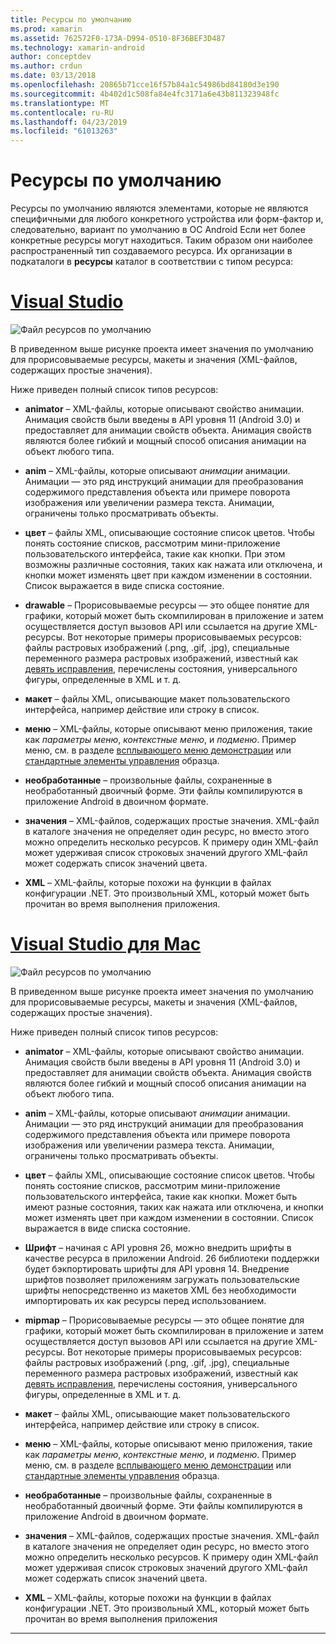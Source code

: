 ```yaml
---
title: Ресурсы по умолчанию
ms.prod: xamarin
ms.assetid: 762572F0-173A-D994-0510-8F36BEF3D487
ms.technology: xamarin-android
author: conceptdev
ms.author: crdun
ms.date: 03/13/2018
ms.openlocfilehash: 20865b71cce16f57b84a1c54986bd84180d3e190
ms.sourcegitcommit: 4b402d1c508fa84e4fc3171a6e43b811323948fc
ms.translationtype: MT
ms.contentlocale: ru-RU
ms.lasthandoff: 04/23/2019
ms.locfileid: "61013263"
---
```

# <a name="default-resources"></a>Ресурсы по умолчанию

Ресурсы по умолчанию являются элементами, которые не являются специфичными для любого конкретного устройства или форм-фактор и, следовательно, вариант по умолчанию в ОС Android Если нет более конкретные ресурсы могут находиться. Таким образом они наиболее распространенный тип создаваемого ресурса. Их организации в подкаталоги в **ресурсы** каталог в соответствии с типом ресурса:

# <a name="visual-studiotabwindows"></a>[Visual Studio](#tab/windows)

![Файл ресурсов по умолчанию](default-resources-images/01-resource-files-vs.png)

В приведенном выше рисунке проекта имеет значения по умолчанию для прорисовываемые ресурсы, макеты и значения (XML-файлов, содержащих простые значения).

Ниже приведен полный список типов ресурсов:

-  **animator** &ndash; XML-файлы, которые описывают свойство анимации.
   Анимация свойств были введены в API уровня 11 (Android 3.0) и предоставляет для анимации свойств объекта. Анимация свойств являются более гибкий и мощный способ описания анимации на объект любого типа.

-  **anim** &ndash; XML-файлы, которые описывают *анимации* анимации. Анимации — это ряд инструкций анимации для преобразования содержимого представления объекта или примере поворота изображения или увеличении размера текста. Анимации, ограничены только просматривать объекты.

-  **цвет** &ndash; файлы XML, описывающие состояние список цветов. Чтобы понять состояние списков, рассмотрим мини-приложение пользовательского интерфейса, такие как кнопки.
   При этом возможны различные состояния, таких как нажата или отключена, и кнопки может изменять цвет при каждом изменении в состоянии. Список выражается в виде списка состояние.

-  **drawable** &ndash; Прорисовываемые ресурсы — это общее понятие для графики, который может быть скомпилирован в приложение и затем осуществляется доступ вызовов API или ссылается на другие XML-ресурсы.
   Вот некоторые примеры прорисовываемых ресурсов: файлы растровых изображений (.png, .gif, .jpg), специальные переменного размера растровых изображений, известный как [девять исправления](https://developer.android.com/guide/topics/graphics/2d-graphics.html#nine-patch), перечислены состояния, универсального фигуры, определенные в XML и т. д.
 
-  **макет** &ndash; файлы XML, описывающие макет пользовательского интерфейса, например действие или строку в список.

-  **меню** &ndash; XML-файлы, которые описывают меню приложения, такие как *параметры меню*, *контекстные меню*, и *подменю*. Пример меню, см. в разделе [всплывающего меню демонстрации](https://developer.xamarin.com/samples/monodroid/PopupMenuDemo/) или [стандартные элементы управления](https://developer.xamarin.com/samples/mobile/StandardControls/) образца.

-  **необработанные** &ndash; произвольные файлы, сохраненные в необработанный двоичный форме. Эти файлы компилируются в приложение Android в двоичном формате.

-  **значения** &ndash; XML-файлов, содержащих простые значения. XML-файл в каталоге значения не определяет один ресурс, но вместо этого можно определить несколько ресурсов. К примеру один XML-файл может удерживая список строковых значений другого XML-файл может содержать список значений цвета.

-  **XML** &ndash; XML-файлы, которые похожи на функции в файлах конфигурации .NET. Это произвольный XML, который может быть прочитан во время выполнения приложения.


# <a name="visual-studio-for-mactabmacos"></a>[Visual Studio для Mac](#tab/macos)

![Файл ресурсов по умолчанию](default-resources-images/01-resource-files-xs.png)

В приведенном выше рисунке проекта имеет значения по умолчанию для прорисовываемые ресурсы, макеты и значения (XML-файлов, содержащих простые значения).

Ниже приведен полный список типов ресурсов:

-  **animator** &ndash; XML-файлы, которые описывают свойство анимации.
   Анимация свойств были введены в API уровня 11 (Android 3.0) и предоставляет для анимации свойств объекта. Анимация свойств являются более гибкий и мощный способ описания анимации на объект любого типа.

-  **anim** &ndash; XML-файлы, которые описывают *анимации* анимации. Анимации — это ряд инструкций анимации для преобразования содержимого представления объекта или примере поворота изображения или увеличении размера текста. Анимации, ограничены только просматривать объекты.

-  **цвет** &ndash; файлы XML, описывающие состояние список цветов. Чтобы понять состояние списков, рассмотрим мини-приложение пользовательского интерфейса, такие как кнопки.
   Может быть имеют разные состояния, таких как нажата или отключена, и кнопки может изменять цвет при каждом изменении в состоянии. Список выражается в виде списка состояние.

-  **Шрифт** &ndash; начиная с API уровня 26, можно внедрить шрифты в качестве ресурса в приложении Android. 26 библиотеки поддержки будет бэкпортировать шрифты для API уровня 14. Внедрение шрифтов позволяет приложениям загружать пользовательские шрифты непосредственно из макетов XML без необходимости импортировать их как ресурсы перед использованием.

-  **mipmap** &ndash; Прорисовываемые ресурсы — это общее понятие для графики, который может быть скомпилирован в приложение и затем осуществляется доступ вызовов API или ссылается на другие XML-ресурсы.
   Вот некоторые примеры прорисовываемых ресурсов: файлы растровых изображений (.png, .gif, .jpg), специальные переменного размера растровых изображений, известный как [девять исправления](https://developer.android.com/guide/topics/graphics/2d-graphics.html#nine-patch), перечислены состояния, универсального фигуры, определенные в XML и т. д.

-  **макет** &ndash; файлы XML, описывающие макет пользовательского интерфейса, например действие или строку в список.

-  **меню** &ndash; XML-файлы, которые описывают меню приложения, такие как *параметры меню*, *контекстные меню*, и *подменю*. Пример меню, см. в разделе [всплывающего меню демонстрации](https://developer.xamarin.com/samples/monodroid/PopupMenuDemo/) или [стандартные элементы управления](https://developer.xamarin.com/samples/mobile/StandardControls/) образца.

-  **необработанные** &ndash; произвольные файлы, сохраненные в необработанный двоичный форме. Эти файлы компилируются в приложение Android в двоичном формате.

-  **значения** &ndash; XML-файлов, содержащих простые значения. XML-файл в каталоге значения не определяет один ресурс, но вместо этого можно определить несколько ресурсов. К примеру один XML-файл может удерживая список строковых значений другого XML-файл может содержать список значений цвета.

-  **XML** &ndash; XML-файлы, которые похожи на функции в файлах конфигурации .NET. Это произвольный XML, который может быть прочитан во время выполнения приложения

-----
